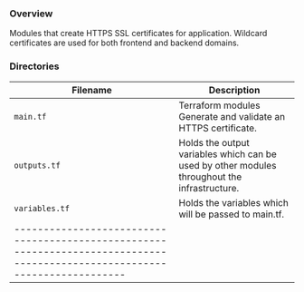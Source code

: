### Overview

Modules that create HTTPS SSL certificates for application. Wildcard certificates are used for both frontend and backend domains.

### Directories

| Filename          | Description                                                                                           |
|-------------------|-------------------------------------------------------------------------------------------------------|
| `main.tf`         | Terraform modules Generate and validate an HTTPS certificate.                                         |
| `outputs.tf`      | Holds the output variables which can be used by other modules throughout the infrastructure.          |
| `variables.tf`    | Holds the variables which will be passed to main.tf.                                                  |
|---------------------------------------------------------------------------------------------------------------------------|
